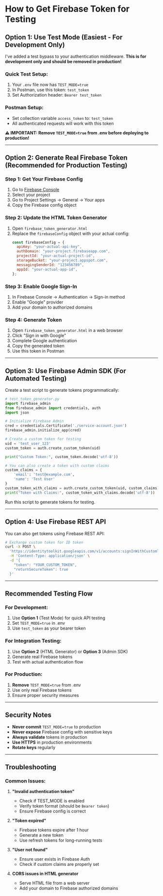 # How to Get Firebase Token for Testing

## Option 1: Use Test Mode (Easiest - For Development Only)

I've added a test bypass to your authentication middleware. **This is for development only and should be removed in production!**

### Quick Test Setup:

1. Your `.env` file now has `TEST_MODE=true`
2. In Postman, use this token: `test_token`
3. Set Authorization header: `Bearer test_token`

### Postman Setup:

- Set collection variable `access_token` to: `test_token`
- All authenticated requests will work with this token

**⚠️ IMPORTANT: Remove `TEST_MODE=true` from .env before deploying to production!**

---

## Option 2: Generate Real Firebase Token (Recommended for Production Testing)

### Step 1: Get Your Firebase Config

1. Go to [Firebase Console](https://console.firebase.google.com/)
2. Select your project
3. Go to Project Settings → General → Your apps
4. Copy the Firebase config object

### Step 2: Update the HTML Token Generator

1. Open `firebase_token_generator.html`
2. Replace the `firebaseConfig` object with your actual config:
   ```javascript
   const firebaseConfig = {
     apiKey: "your-actual-api-key",
     authDomain: "your-project.firebaseapp.com",
     projectId: "your-actual-project-id",
     storageBucket: "your-project.appspot.com",
     messagingSenderId: "123456789",
     appId: "your-actual-app-id",
   };
   ```

### Step 3: Enable Google Sign-In

1. In Firebase Console → Authentication → Sign-in method
2. Enable "Google" provider
3. Add your domain to authorized domains

### Step 4: Generate Token

1. Open `firebase_token_generator.html` in a web browser
2. Click "Sign in with Google"
3. Complete Google authentication
4. Copy the generated token
5. Use this token in Postman

---

## Option 3: Use Firebase Admin SDK (For Automated Testing)

Create a test script to generate tokens programmatically:

```python
# test_token_generator.py
import firebase_admin
from firebase_admin import credentials, auth
import json

# Initialize Firebase Admin
cred = credentials.Certificate('./service-account.json')
firebase_admin.initialize_app(cred)

# Create a custom token for testing
uid = 'test_user_123'
custom_token = auth.create_custom_token(uid)

print("Custom Token:", custom_token.decode('utf-8'))

# You can also create a token with custom claims
custom_claims = {
    'email': 'test@example.com',
    'name': 'Test User'
}
custom_token_with_claims = auth.create_custom_token(uid, custom_claims)
print("Token with Claims:", custom_token_with_claims.decode('utf-8'))
```

Run this script to generate tokens for testing.

---

## Option 4: Use Firebase REST API

You can also get tokens using Firebase REST API:

```bash
# Exchange custom token for ID token
curl -X POST \
  'https://identitytoolkit.googleapis.com/v1/accounts:signInWithCustomToken?key=YOUR_API_KEY' \
  -H 'Content-Type: application/json' \
  -d '{
    "token": "YOUR_CUSTOM_TOKEN",
    "returnSecureToken": true
  }'
```

---

## Recommended Testing Flow

### For Development:

1. Use **Option 1** (Test Mode) for quick API testing
2. Set `TEST_MODE=true` in .env
3. Use `test_token` as your bearer token

### For Integration Testing:

1. Use **Option 2** (HTML Generator) or **Option 3** (Admin SDK)
2. Generate real Firebase tokens
3. Test with actual authentication flow

### For Production:

1. **Remove** `TEST_MODE=true` from .env
2. Use only real Firebase tokens
3. Ensure proper security measures

---

## Security Notes

- **Never commit** `TEST_MODE=true` to production
- **Never expose** Firebase config with sensitive keys
- **Always validate** tokens in production
- **Use HTTPS** in production environments
- **Rotate keys** regularly

---

## Troubleshooting

### Common Issues:

1. **"Invalid authentication token"**

   - Check if TEST_MODE is enabled
   - Verify token format (should be `Bearer token`)
   - Ensure Firebase config is correct

2. **"Token expired"**

   - Firebase tokens expire after 1 hour
   - Generate a new token
   - Use refresh tokens for long-running tests

3. **"User not found"**

   - Ensure user exists in Firebase Auth
   - Check if custom claims are properly set

4. **CORS issues in HTML generator**
   - Serve HTML file from a web server
   - Add your domain to Firebase authorized domains
